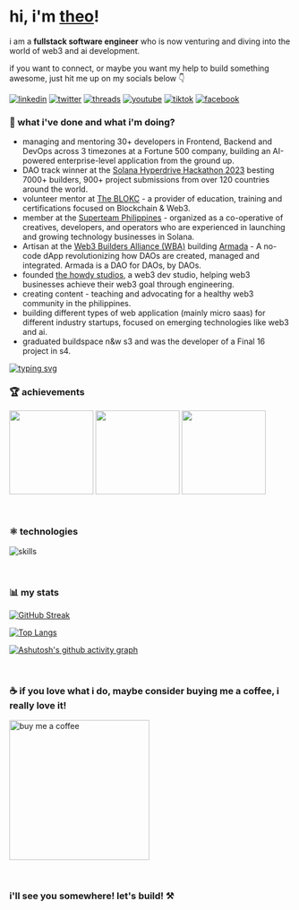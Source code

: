 # hi, i'm [theo](https://theoin.tech/)!

<p>i am a <b>fullstack software engineer</b> who is now venturing and diving into the world of web3 and ai development.</p>
<p>if you want to connect, or maybe you want my help to build something awesome, just hit me up on my socials below 👇</p>

[![linkedin](https://img.shields.io/badge/linkedin-%230077b5.svg?&style=flat-square&logo=linkedin&logoColor=white)](https://www.linkedin.com/in/theoroque/)
[![twitter](https://img.shields.io/badge/twitter-%231da1f2.svg?&style=flat-square&logo=twitter&logoColor=white)](https://twitter.com/theointech)
[![threads](https://img.shields.io/badge/threads-%23000000.svg?&style=flat-square&logo=threads&logoColor=white)](https://www.threads.net/@theointech)
[![youtube](https://img.shields.io/badge/youtube-%23ff0000.svg?&style=flat-square&logo=youtube&logoColor=white)](https://www.youtube.com/@theointech)
[![tiktok](https://img.shields.io/badge/tiktok-%23000000.svg?&style=flat-square&logo=tiktok&logoColor=white)](https://www.tiktok.com/@theointech)
[![facebook](https://img.shields.io/badge/facebook-%231877f2.svg?&style=flat-square&logo=facebook&logoColor=white)](https://www.facebook.com/theoroque95)

### 🌱 what i've done and what i'm doing?

- managing and mentoring 30+ developers in Frontend, Backend and DevOps across 3 timezones at a Fortune 500 company, building an AI-powered enterprise-level application from the ground up.
- DAO track winner at the <a href="https://solana.com/hyperdrive" target="_blank">Solana Hyperdrive Hackathon 2023</a> besting 7000+ builders, 900+ project submissions from over 120 countries around the world.
- volunteer mentor at <a href="https://theblokc.com/" target="_blank">The BLOKC</a> - a provider of education, training and certifications focused on Blockchain & Web3.
- member at the <a href="https://phl.superteam.fun/" target="_blank">Superteam Philippines</a> - organized as a co-operative of creatives, developers, and operators who are experienced in launching and growing technology businesses in Solana.
- Artisan at the <a href="https://www.web3builders.dev/" target="_blank">Web3 Builders Alliance (WBA)</a> building <a href="https://www.TheArmadaDAO.xyz/" target="_blank">Armada</a> - A no-code dApp revolutionizing how DAOs are created, managed and integrated. Armada is a DAO for DAOs, by DAOs.
- founded <a href="https://thehowdystudios.com/" target="_blank">the howdy studios</a>, a web3 dev studio, helping web3 businesses achieve their web3 goal through engineering.
- creating content - teaching and advocating for a healthy web3 community in the philippines.
- building different types of web application (mainly micro saas) for different industry startups, focused on emerging technologies like web3 and ai.
- graduated buildspace n&w s3 and was the developer of a Final 16 project in s4.

[![typing svg](https://readme-typing-svg.herokuapp.com/?lines=i'm+building+nonstop;but+you+can+still+hire+me+:d)](https://git.io/typing-svg)

### 🏆 achievements

<a href="https://dorahacks.io/badge/b5775" target="_blank"><img src="https://raw.githubusercontent.com/theointech/theointech/main/Polygon [APAC] DevX Hackathon Winner.png" height="150"/></a>
<a href="https://opensea.io/assets/matic/0x5c4e5ae2adead056fd39badce6a5a0e4cebec3ee/12" target="_blank"><img src="https://raw.githubusercontent.com/theointech/theointech/main/nw-s3-cert.jpg" height="150"/></a>
<a href="https://www.credly.com/badges/c1aea045-1f54-42ac-90da-6a0f3d182135/public_url" target="_blank"><img src="https://raw.githubusercontent.com/theointech/theointech/main/AWS Certified - Cloud Practitioner.png" height="150"/></a>

<br />

### ⚛️ technologies

![skills](https://skillicons.dev/icons?i=vercel,aws,azure,supabase,ts,react,next,tailwind,rust,solidity,graphql,mysql,git,figma&theme=light)

<br />

### 📊 my stats

[![GitHub Streak](https://streak-stats.demolab.com/?user=theointech)](https://git.io/streak-stats)

[![Top Langs](https://github-readme-stats.vercel.app/api/top-langs/?username=theointech&layout=compact&theme=radical)](https://github.com/anuraghazra/github-readme-stats)

[![Ashutosh's github activity graph](https://github-readme-activity-graph.vercel.app/graph?username=theointech&theme=tokyo-night)](https://github.com/theointech/github-readme-activity-graph)

<br />

### ☕ if you love what i do, maybe consider buying me a coffee, i really love it!

<a href="https://www.buymeacoffee.com/theointech" target="_blank"><img src="https://cdn.buymeacoffee.com/buttons/v2/default-black.png" alt="buy me a coffee" width="250" ></a>

<br />

### i'll see you somewhere! let's build! ⚒️
